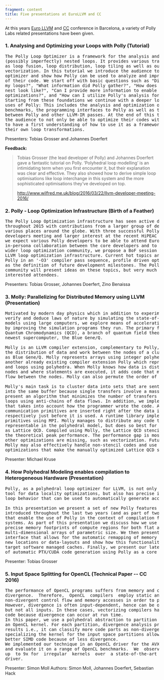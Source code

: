 ```yaml
---
fragment: content
title: Five presentations at EuroLLVM and CC
---
```



At this years <a href="http://llvm.org/devmtg/2016-03/">Euro LLVM</a> and <a
href="http://cc2016.eew.technion.ac.il/">CC</a> conference in Barcelona, a
variety of Polly Labs related presentations have been given.

### 1. Analysing and Optimizing your Loops with Polly (Tutorial)

<pre>
The Polly Loop Optimizer is a framework for the analysis and optimization of
(possibly imperfectly) nested loops. It provides various transformations such
as loop fusion, loop distribution, loop tiling as well as outer loop
vectorization. In this tutorial we introduce the audience to the Polly loop
optimizer and show how Polly can be used to analyze and improve the performance
of their code. We start off with basic questions such as "Did Polly understand
my loops?", "What information did Polly gather?", "How does the optimized loop
nest look like?", "Can I provide more information to enable better
optimizations?", and "How can I utilize Polly's analysis for other purposes?".
Starting from these foundations we continue with a deeper look in more advanced
uses of Polly: This includes the analysis and optimization of some larger
benchmarks, the programming interfaces to Polly as well as the connection
between Polly and other LLVM-IR passes. At the end of this tutorial we expect
the audience to not only be able to optimize their codes with Polly, but also
to have a first understanding of how to use it as a framework to implement
their own loop transformations.
</pre>

Presenters: Tobias Grosser and Johannes Doerfert

**Feedback:**

<blockquote>
<p>Tobias Grosser (the lead developer of Polly) and Johannes Doerfert gave a
fantastic tutorial on Polly. ‘Polyhedral loop modelling’ is an intimidating
term when you first encounter it, but their explanation was clear and
effective. They also showed how to derive simple loop optimisations like
loop interchange in this system and the more sophisticated optimisations
they’ve developed on top.</p>

<a href="http://www.wilfred.me.uk/blog/2016/03/22/llvm-developer-meeting-2016/">
http://www.wilfred.me.uk/blog/2016/03/22/llvm-developer-meeting-2016/
</a>
</blockquote>

### 2. Polly - Loop Optimization Infrastructure (Birth of a Feather)

<pre>
The Polly Loop Optimization infrastructure has seen active development
throughout 2015 with contributions from a larger group of developers located at
various places around the globe. With three successful Polly sessions at the US
developers meeting and larger interest at the recent HiPEAC conference in Prag,
we expect various Polly developers to be able to attend EuroLLVM. To facilitate
in-persona collaboration between the core developers and to reach out to the
wider loop optimization community, we propose a BoF session on Polly and the
LLVM loop optimization infrastructure. Current hot topics are the usability of
Polly in an '-O3' compiler pass sequence, profile driven optimizations as well
as the definition of future development milestones. The Polly developers
community will present ideas on these topics, but very much invites input from
interested attendees.
</pre>

Presenters: Tobias Grosser, Johannes Doerfert, Zino Benaissa

### 3. Molly: Parallelizing for Distributed Memory using LLVM (Presentation)

<pre>
Motivated by modern day physics which in addition to experiments also tries to
verify and deduce laws of nature by simulating the state-of-the-art physical
models using large computers, we explore means of accelerating such simulations
by improving the simulation programs they run. The primary focus is Lattice
Quantum Chromodynamics (QCD), a branch of quantum field theory, running on IBM
newest supercomputer, the Blue Gene/Q.

Molly is an LLVM compiler extension, complementary to Polly, which optimizes
the distribution of data and work between the nodes of a cluster machine such
as Blue Gene/Q. Molly represents arrays using integer polyhedra and uses
another already existing compiler extension Polly which represents statements
and loops using polyhedra. When Molly knows how data is distributed among the
nodes and where statements are executed, it adds code that manages the data
flow between the nodes. Molly can also permute the order of data in memory.

Molly's main task is to cluster data into sets that are sent to the same target
into the same buffer because single transfers involve a massive overhead. We
present an algorithm that minimizes the number of transfers for unparametrized
loops using anti-chains of data flows. In addition, we implement a heuristic
that takes into account how the programmer wrote the code. Asynchronous
communication primitives are inserted right after the data is available
respectively just before it is used. A runtime library implements these
primitives using MPI. Molly manages to distribute any code that is
representable in the polyhedral model, but does so best for stencils codes such
as Lattice QCD. Compiled using Molly, the Lattice QCD stencil reaches 2.5% of
the theoretical peak performance. The performance gap is mostly because all the
other optimizations are missing, such as vectorization. Future versions of
Molly may also effectively handle non-stencil codes and use make use of all the
optimizations that make the manually optimized Lattice QCD stencil fast.
</pre>

Presenter: Michael Kruse

### 4. How Polyhedral Modeling enables compilation to Heterogeneous Hardware (Presentation)

<pre>
Polly, as a polyhedral loop optimizer for LLVM, is not only a sophisticated
tool for data locality optimizations, but also has precise information about
loop behavior that can be used to automatically generate accelerator code.

In this presentation we present a set of new Polly features that have been
introduced throughout the last two years (and as part of two GSoC projects)
that enable the use of Polly in the context of compilation for heterogeneous
systems. As part of this presentation we discuss how we use Polly to derive the
precise memory footprints of compute regions for both flat arrays as well as
multi-dimensional arrays of parametric size. We then present a new, high-level
interface that allows for the automatic remapping of memory access functions to
new locations or data-layouts and show how this functionality can be used to
target software managed caches. Finally, we present our latest results in terms
of automatic PTX/CUDA code generation using Polly as a core component.
</pre>

Presenter: Tobias Grosser

### 5. Input Space Splitting for OpenCL (Technical Paper -- CC 2016)

<pre>
The performance of OpenCL programs suffers from memory and control  flow
divergence.  Therefore,  OpenCL  compilers  employ static analyses to identify
non-divergent control flow and memory accesses in order to produce faster code.
However, divergence is often input-dependent, hence can be observed for some,
but not all inputs. In these cases, vectorizing compilers have to generate slow
code because divergence can occur at run time.
In this paper, we use a polyhedral abstraction to partition the input space of
an OpenCL kernel. For each partition, divergence analysis produces more precise
results i.e., it can classify more code parts as non-divergent. Consequently,
specializing the kernel for the input space partitions allows for generating
better SIMD code because of less divergence.
We implemented our technique in an OpenCL driver for the AVX instruction set
and evaluate it on a range of OpenCL benchmarks.  We  observe  speed  ups  of
up  to 9x for  irregular  kernels  over  a state-of-the-art vectorizing OpenCL
driver.
</pre>

Presenter: Simon Moll
Authors: Simon Moll, Johannes Doerfert, Sebastian Hack
